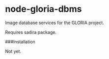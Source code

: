 node-gloria-dbms
=====

Image database services for the GLORIA project.

Requires sadira package. 

###Installation

Not yet.
